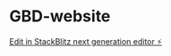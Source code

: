# GBD-website

[Edit in StackBlitz next generation editor ⚡️](https://stackblitz.com/~/github.com/abdullahriaz103/GBD-website)